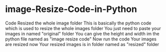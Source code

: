 # image-Resize-Code-in-Python
Code Resized the whole image folder
This is basically the python code which is used to resize the whole images folder
You just need to paste your images in named "original" folder
You can give the height and width im the python file named as "image resize code"
Now run the code
Your images are resized now 
Your resized images is in folder named as "resized" folder
